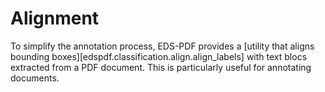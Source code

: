 # Alignment

To simplify the annotation process, EDS-PDF provides a [utility that aligns
bounding boxes][edspdf.classification.align.align_labels] with text blocs extracted from a PDF document.
This is particularly useful for annotating documents.
